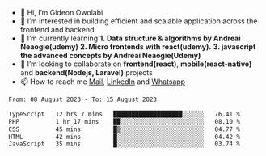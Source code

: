 - 👋 Hi, I’m Gideon Owolabi
- 👀 I’m interested in building efficient and scalable application across the frontend and backend
- 🌱 I’m currently learning <b>1. Data structure & algorithms by Andreai Neaogie(udemy)</b> <b>2. Micro frontends with react(udemy).</b>  <b>3. javascript the advanced concepts by Andreai Neaogie(Udemy)</b>
- 💞️ I’m looking to collaborate on <b>frontend(react)</b>, <b>mobile(react-native)</b> and <b>backend(Nodejs, Laravel)</b> projects
- 📫 How to reach me <a href="mailto:gideoniyin2021@gmail.com">Mail</a>, <a href="https://www.linkedin.com/in/gideon-owolabi-9b667a232/">LinkedIn</a> and <a href="https://wa.me/2348055377085">Whatsapp</a>

<!---
gude1/gude1 is a ✨ special ✨ repository because its `README.md` (this file) appears on your GitHub profile.
You can click the Preview link to take a look at your changes.
--->

<!--START_SECTION:waka-->

```txt
From: 08 August 2023 - To: 15 August 2023

TypeScript   12 hrs 7 mins   ███████████████████░░░░░░   76.41 %
PHP          1 hr 17 mins    ██░░░░░░░░░░░░░░░░░░░░░░░   08.10 %
CSS          45 mins         █▒░░░░░░░░░░░░░░░░░░░░░░░   04.77 %
HTML         42 mins         █░░░░░░░░░░░░░░░░░░░░░░░░   04.42 %
JavaScript   35 mins         █░░░░░░░░░░░░░░░░░░░░░░░░   03.74 %
```

<!--END_SECTION:waka-->
